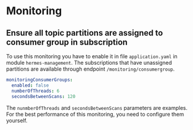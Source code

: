 # Monitoring
## Ensure all topic partitions are assigned to consumer group in subscription

To use this monitoring you have to enable it in file `application.yaml` in module `hermes-management`. 
The subscriptions that have unassigned partitions are available through endpoint `/monitoring/consumergroup`.

```yaml
monitoringConsumerGroups:
  enabled: false
  numberOfThreads: 6
  secondsBetweenScans: 120
```

The `nunmberOfThreads` and `secondsBetweenScans` parameters are examples. For the best performance of this monitoring, you need to configure them yourself.

